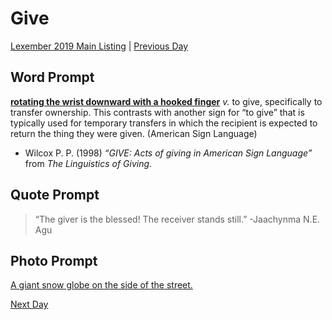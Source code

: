 # Give
[Lexember 2019 Main Listing](../../toc_lex19) | [Previous Day](24)

## Word Prompt

[**rotating the wrist downward with a hooked finger**](https://i.imgur.com/VD7mS6j.png) _v._ to give, specifically to transfer ownership. This contrasts with another sign for “to give” that is typically used for temporary transfers in which the recipient is expected to return the thing they were given. (American Sign Language)

+ Wilcox P. P. (1998) _“GIVE: Acts of giving in American Sign Language”_ from _The Linguistics of Giving_.

## Quote Prompt

> “The giver is the blessed! The receiver stands still.” -Jaachynma N.E. Agu

## Photo Prompt

[A giant snow globe on the side of the street.](https://bit.ly/2s3NyaL)

[Next Day](26)
